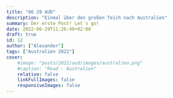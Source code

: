 ```yaml
---
title: "06 29 AUD"
description: "Einmal über den großen Teich nach Australien"
summary: Der erste Post! Let´s go!
date: 2022-06-29T11:26:49+02:00
draft: true
id: 12
author: ["Alexander"]
tags: ["Australien 2022"]
cover:
    #image: "posts/2022/aud/images/australien.png"
    #caption: "Road - Australien"
    relative: false
    linkFullImages: false
    responsiveImages: false
---
```

